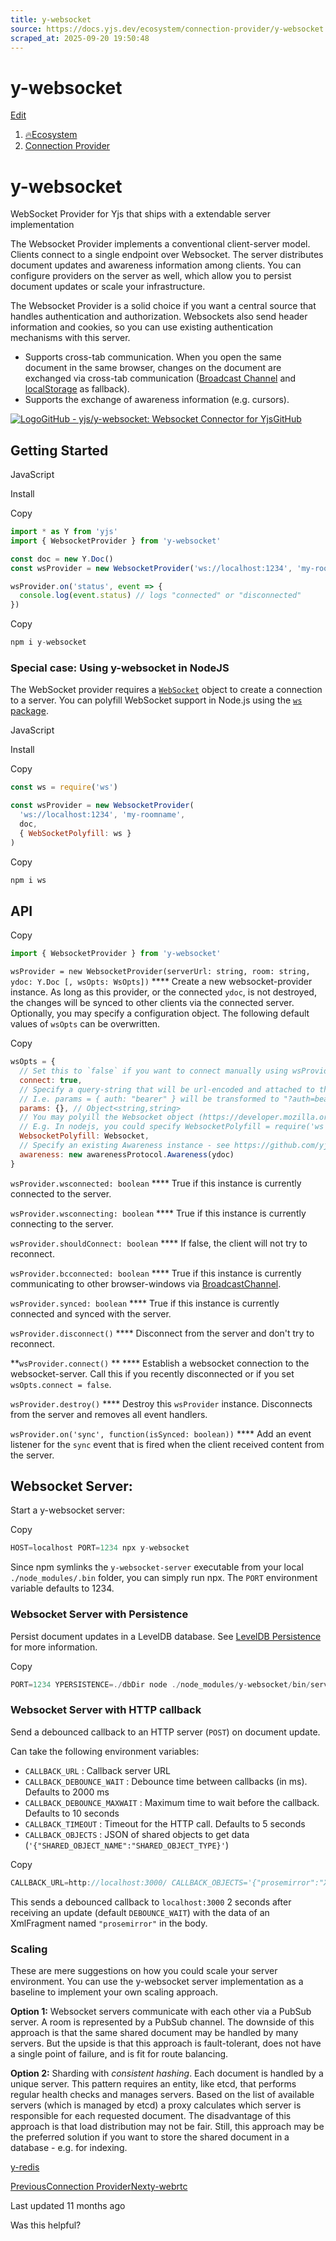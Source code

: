 ```yaml
---
title: y-websocket
source: https://docs.yjs.dev/ecosystem/connection-provider/y-websocket
scraped_at: 2025-09-20 19:50:48
---
```


# y-websocket

[Edit](https://github.com/yjs/docs/blob/main/ecosystem/connection-provider/y-websocket.md)

1. [🔥Ecosystem](/ecosystem)
2. [Connection Provider](/ecosystem/connection-provider)

# y-websocket

WebSocket Provider for Yjs that ships with a extendable server implementation

The Websocket Provider implements a conventional client-server model. Clients connect to a single endpoint over Websocket. The server distributes document updates and awareness information among clients. You can configure providers on the server as well, which allow you to persist document updates or scale your infrastructure.

The Websocket Provider is a solid choice if you want a central source that handles authentication and authorization. Websockets also send header information and cookies, so you can use existing authentication mechanisms with this server.

- Supports cross-tab communication. When you open the same document in the same browser, changes on the document are exchanged via cross-tab communication ([Broadcast Channel](https://developer.mozilla.org/en-US/docs/Web/API/Broadcast_Channel_API) and [localStorage](https://developer.mozilla.org/en-US/docs/Web/API/Window/localStorage) as fallback).
- Supports the exchange of awareness information (e.g. cursors).

[![Logo](https://docs.yjs.dev/~gitbook/image?url=https%3A%2F%2Fgithub.com%2Ffluidicon.png&width=20&dpr=4&quality=100&sign=46771325&sv=2)GitHub - yjs/y-websocket: Websocket Connector for YjsGitHub](https://github.com/yjs/y-websocket)

## Getting Started

JavaScript

Install

Copy

```javascript
import * as Y from 'yjs'
import { WebsocketProvider } from 'y-websocket'

const doc = new Y.Doc()
const wsProvider = new WebsocketProvider('ws://localhost:1234', 'my-roomname', doc)

wsProvider.on('status', event => {
  console.log(event.status) // logs "connected" or "disconnected"
})
```

Copy

```javascript
npm i y-websocket
```

### Special case: Using y-websocket in NodeJS

The WebSocket provider requires a [`WebSocket`](https://developer.mozilla.org/en-US/docs/Web/API/WebSocket) object to create a connection to a server. You can polyfill WebSocket support in Node.js using the [`ws` package](https://www.npmjs.com/package/ws).

JavaScript

Install

Copy

```javascript
const ws = require('ws')

const wsProvider = new WebsocketProvider(
  'ws://localhost:1234', 'my-roomname',
  doc,
  { WebSocketPolyfill: ws }
)
```

Copy

```javascript
npm i ws
```

## API

Copy

```javascript
import { WebsocketProvider } from 'y-websocket'
```

`wsProvider = new WebsocketProvider(serverUrl: string, room: string, ydoc: Y.Doc [, wsOpts: WsOpts])`
\*\*\*\* Create a new websocket-provider instance. As long as this provider, or the connected `ydoc`, is not destroyed, the changes will be synced to other clients via the connected server. Optionally, you may specify a configuration object. The following default values of `wsOpts` can be overwritten.

Copy

```javascript
wsOpts = {
  // Set this to `false` if you want to connect manually using wsProvider.connect()
  connect: true,
  // Specify a query-string that will be url-encoded and attached to the `serverUrl`
  // I.e. params = { auth: "bearer" } will be transformed to "?auth=bearer"
  params: {}, // Object<string,string>
  // You may polyill the Websocket object (https://developer.mozilla.org/en-US/docs/Web/API/WebSocket).
  // E.g. In nodejs, you could specify WebsocketPolyfill = require('ws')
  WebsocketPolyfill: Websocket,
  // Specify an existing Awareness instance - see https://github.com/yjs/y-protocols
  awareness: new awarenessProtocol.Awareness(ydoc)
}
```

`wsProvider.wsconnected: boolean`
\*\*\*\* True if this instance is currently connected to the server.

`wsProvider.wsconnecting: boolean`
\*\*\*\* True if this instance is currently connecting to the server.

`wsProvider.shouldConnect: boolean`
\*\*\*\* If false, the client will not try to reconnect.

`wsProvider.bcconnected: boolean`
\*\*\*\* True if this instance is currently communicating to other browser-windows via [BroadcastChannel](https://developer.mozilla.org/en-US/docs/Web/API/BroadcastChannel).

`wsProvider.synced: boolean`
\*\*\*\* True if this instance is currently connected and synced with the server.

`wsProvider.disconnect()`
\*\*\*\* Disconnect from the server and don't try to reconnect.

\*\*`wsProvider.connect()` \*\*
\*\*\*\* Establish a websocket connection to the websocket-server. Call this if you recently disconnected or if you set `wsOpts.connect = false`.

`wsProvider.destroy()`
\*\*\*\* Destroy this `wsProvider` instance. Disconnects from the server and removes all event handlers.

`wsProvider.on('sync', function(isSynced: boolean))`
\*\*\*\* Add an event listener for the `sync` event that is fired when the client received content from the server.

## Websocket Server:

Start a y-websocket server:

Copy

```javascript
HOST=localhost PORT=1234 npx y-websocket
```

Since npm symlinks the `y-websocket-server` executable from your local `./node_modules/.bin` folder, you can simply run npx. The `PORT` environment variable defaults to 1234.

### Websocket Server with Persistence

Persist document updates in a LevelDB database. See [LevelDB Persistence](/ecosystem/database-provider/y-leveldb) for more information.

Copy

```javascript
PORT=1234 YPERSISTENCE=./dbDir node ./node_modules/y-websocket/bin/server.js
```

### Websocket Server with HTTP callback

Send a debounced callback to an HTTP server (`POST`) on document update.

Can take the following environment variables:

- `CALLBACK_URL` : Callback server URL
- `CALLBACK_DEBOUNCE_WAIT` : Debounce time between callbacks (in ms). Defaults to 2000 ms
- `CALLBACK_DEBOUNCE_MAXWAIT` : Maximum time to wait before the callback. Defaults to 10 seconds
- `CALLBACK_TIMEOUT` : Timeout for the HTTP call. Defaults to 5 seconds
- `CALLBACK_OBJECTS` : JSON of shared objects to get data (`'{"SHARED_OBJECT_NAME":"SHARED_OBJECT_TYPE}'`)

Copy

```javascript
CALLBACK_URL=http://localhost:3000/ CALLBACK_OBJECTS='{"prosemirror":"XmlFragment"}' npm start
```

This sends a debounced callback to `localhost:3000` 2 seconds after receiving an update (default `DEBOUNCE_WAIT`) with the data of an XmlFragment named `"prosemirror"` in the body.

### Scaling

These are mere suggestions on how you could scale your server environment. You can use the y-websocket server implementation as a baseline to implement your own scaling approach.

**Option 1:** Websocket servers communicate with each other via a PubSub server. A room is represented by a PubSub channel. The downside of this approach is that the same shared document may be handled by many servers. But the upside is that this approach is fault-tolerant, does not have a single point of failure, and is fit for route balancing.

**Option 2:** Sharding with *consistent hashing*. Each document is handled by a unique server. This pattern requires an entity, like etcd, that performs regular health checks and manages servers. Based on the list of available servers (which is managed by etcd) a proxy calculates which server is responsible for each requested document. The disadvantage of this approach is that load distribution may not be fair. Still, this approach may be the preferred solution if you want to store the shared document in a database - e.g. for indexing.

[y-redis](/ecosystem/database-provider/y-redis)

[PreviousConnection Provider](/ecosystem/connection-provider)[Nexty-webrtc](/ecosystem/connection-provider/y-webrtc)

Last updated 11 months ago

Was this helpful?